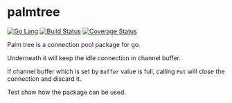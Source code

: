 # palmtree

[![Go Lang](http://kavehmz.github.io/static/gopher/gopher-front.svg)](https://golang.org/)
[![Build Status](https://travis-ci.org/kavehmz/palmtree.svg?branch=master)](https://travis-ci.org/kavehmz/palmtree)
[![Coverage Status](https://coveralls.io/repos/github/kavehmz/palmtree/badge.svg?branch=master)](https://coveralls.io/github/kavehmz/palmtree?branch=master)


Palm tree is a connection pool package for go.

Underneath it will keep the idle connection in channel buffer.

If channel buffer which is set by `Buffer` value is full, calling `Put` will close the connection and discard it.

Test show how the package can be used.

